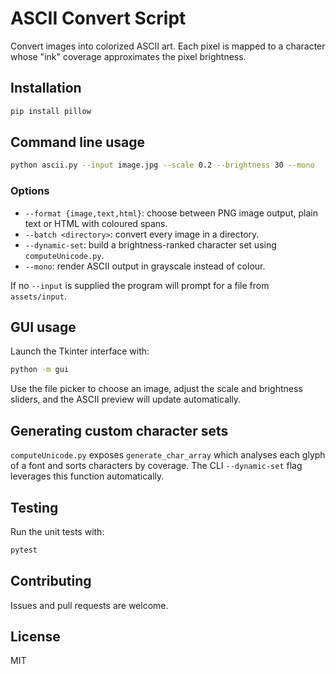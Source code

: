 # ASCII Convert Script

Convert images into colorized ASCII art. Each pixel is mapped to a character
whose "ink" coverage approximates the pixel brightness.

## Installation

```bash
pip install pillow
```

## Command line usage

```bash
python ascii.py --input image.jpg --scale 0.2 --brightness 30 --mono
```

### Options

- `--format {image,text,html}`: choose between PNG image output, plain text or
  HTML with coloured spans.
- `--batch <directory>`: convert every image in a directory.
- `--dynamic-set`: build a brightness-ranked character set using
  `computeUnicode.py`.
- `--mono`: render ASCII output in grayscale instead of colour.

If no `--input` is supplied the program will prompt for a file from
`assets/input`.

## GUI usage

Launch the Tkinter interface with:

```bash
python -m gui
```

Use the file picker to choose an image, adjust the scale and brightness sliders,
and the ASCII preview will update automatically.

## Generating custom character sets

`computeUnicode.py` exposes `generate_char_array` which analyses each glyph of a
font and sorts characters by coverage. The CLI `--dynamic-set` flag leverages
this function automatically.

## Testing

Run the unit tests with:

```bash
pytest
```

## Contributing

Issues and pull requests are welcome.

## License

MIT
